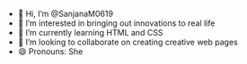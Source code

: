 - 👋 Hi, I’m @SanjanaM0619
- 👀 I’m interested in bringing out innovations to real life
- 🌱 I’m currently learning HTML and CSS
- 💞️ I’m looking to collaborate on creating creative web pages
- 😄 Pronouns: She


<!---
SanjanaM0619/SanjanaM0619 is a ✨ special ✨ repository because its `README.md` (this file) appears on your GitHub profile.
You can click the Preview link to take a look at your changes.
--->
